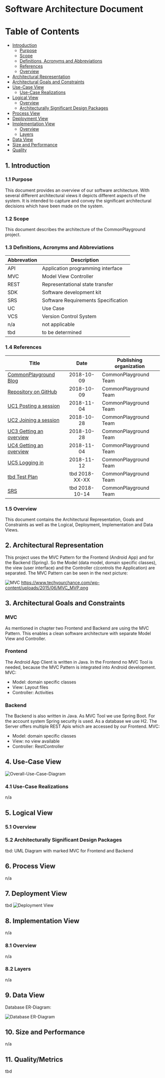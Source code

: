 # Software Architecture Document

# Table of Contents
- [Introduction](#1-introduction)
    - [Purpose](#11-purpose)
    - [Scope](#12-scope)
    - [Definitions, Acronyms and Abbreviations](#13-definitions-acronyms-and-abbreviations)
    - [References](#14-references)
    - [Overview](#15-overview)
- [Architectural Representation](#2-architectural-representation)
- [Architectural Goals and Constraints](#3-architectural-goals-and-constraints)
- [Use-Case View](#4-use-case-view)
    - [Use-Case Realizations](#41-use-case-realizations)
- [Logical View](#5-logical-view)
    - [Overview](#51-overview)
    - [Architecturally Significant Design Packages](#52-architecturally-significant-design-packages)
- [Process View](#6-process-view)
- [Deployment View](#7-deployment-view)
- [Implementation View](#8-implementation-view)
    - [Overview](#81-overview)
    - [Layers](#82-layers)
- [Data View](#9-data-view)
- [Size and Performance](#10-size-and-performance)
- [Quality](#11-quality)

## 1. Introduction

### 1.1 Purpose
This document provides an overview of our software architecture. With several different architectural views it depicts different aspects of the system. It is intended to capture and convey the significant architectural decisions which have been made on the system.

### 1.2 Scope
This document describes the architecture of the CommonPlayground project.

### 1.3 Definitions, Acronyms and Abbreviations

| Abbrevation | Description                            |
| ----------- | -------------------------------------- |
| API         | Application programming interface      |
| MVC         | Model View Controller                  |
| REST        | Representational state transfer        |
| SDK         | Software development kit               |
| SRS         | Software Requirements Specification    |
| UC          | Use Case                               |
| VCS         | Version Control System                 |
| n/a         | not applicable                         |
| tbd         | to be determined                       |

### 1.4 References

| Title                                                              | Date       | Publishing organization   |
| -------------------------------------------------------------------|:----------:| ------------------------- |
| [CommonPlayground Blog](https://commonplayground.wordpress.com/)   | 2018-10-09 | CommonPlayground Team     |
| [Repository on GitHub](https://github.com/nilskre/CommonPlayground)| 2018-10-09 | CommonPlayground Team     |
| [UC1 Posting a session](./use_cases/UC1_Post_Session.md)           | 2018-11-04 | CommonPlayground Team     |
| [UC2 Joining a session](./use_cases/UC2_Join_Session.md)           | 2018-10-28 | CommonPlayground Team     |
| [UC3 Getting an overview](./use_cases/UC3_Session_Overview.md)     | 2018-10-28 | CommonPlayground Team     |
| [UC4 Getting an overview](./use_cases/UC4_Session_Overview.md)     | 2018-11-04 | CommonPlayground Team     |
| [UC5 Logging in](./use_cases/UC5_Login.md)                         | 2018-11-12 | CommonPlayground Team     |
| [tbd Test Plan](../tbd)                                            | tbd 2018-XX-XX | CommonPlayground Team     |
| [SRS](./SoftwareRequirementsSpecification.md)                      | tbd 2018-10-14 | CommonPlayground Team     |

### 1.5 Overview
This document contains the Architectural Representation, Goals and Constraints as well 
as the Logical, Deployment, Implementation and Data Views.

## 2. Architectural Representation
This project uses the MVC Pattern for the Frontend (Android App) and for the Backend (Spring). So the Model (data model, domain specific classes), the view (user interface) and the Controller c(controls the Application) are separated. The MVC Pattern can be seen in the next picture:

![MVC](./SAD_imgaes/MVC.png)
https://www.techyourchance.com/wp-content/uploads/2015/06/MVC_MVP.png

## 3. Architectural Goals and Constraints

### MVC
As mentioned in chapter two Frontend and Backend are using the MVC Pattern. This enables a clean software architecture with separate Model View and Controller.

### Frontend
The Android App Client is written in Java. In the Frontend no MVC Tool is needed, because the MVC Pattern is integrated into Android development.
MVC: 
* Model: domain specific classes
* View: Layout files
* Controller: Activities 

### Backend
The Backend is also written in Java. As MVC Tool we use Spring Boot. For the account system Spring security is used. As a database we use H2. 
The Server offers multiple REST Apis which are accessed by our Frontend. 
MVC: 
* Model: domain specific classes
* View: no view available
* Controller: RestController

## 4. Use-Case View
![Overall-Use-Case-Diagram](./UseCaseDiagramCP.png)

### 4.1 Use-Case Realizations
n/a

## 5. Logical View

### 5.1 Overview

### 5.2 Architecturally Significant Design Packages
tbd: UML Diagram with marked MVC for Frontend and Backend


## 6. Process View
n/a

## 7. Deployment View
tbd
![Deployment View](./tbd)

## 8. Implementation View
n/a
### 8.1 Overview
n/a
### 8.2 Layers
n/a

## 9. Data View
Database ER-Diagram:

![Database ER-Diagram](./database_scheme/2018-11-11_database_scheme_.png)

## 10. Size and Performance
n/a

## 11. Quality/Metrics
tbd